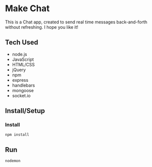# Make Chat
This is a Chat app, created to send real time messages back-and-forth without refreshing. I hope you like it!

## Tech Used
- node.js
- JavaScript
- HTML/CSS
- jQuery
- npm
- express
- handlebars
- mongoose
- socket.io

## Install/Setup

### Install
```
npm install
```

## Run
```
nodemon
```